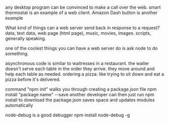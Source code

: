any desktop program can be convinced to make a call over the web. 
smart thermostat is an example of a web client. 
Amazon Dash button is another example

What kind of things can a web server send back in response to a request?
data, text data, web page (html page), music, movies, images. scripts, generally speaking.

one of the coolest things you can have a web server do is ask node to do something.

asynchronous code is similar to waitresses in a restaurant. the waiter doesn't serve each table in the order they arrive. they move around and help each table as needed.
ordering a pizza: like trying to sit down and eat a pizza before it's delivered.

command "npm init" walks you through creating a package.json file
npm install "package name" --save
	another developer can then just run npm install to download the package.json
	saves space and updates modules automatically

node-debug is a good debugger
npm install node-debug -g

